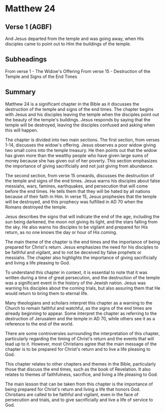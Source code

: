 # Matthew 24

## Verse 1 (AGBF)

And Jesus departed from the temple and was going away, when His disciples came to point out to Him the buildings of the temple.

## Subheadings

From verse 1 - The Widow's Offering
From verse 15 - Destruction of the Temple and Signs of the End Times

## Summary

Matthew 24 is a significant chapter in the Bible as it discusses the destruction of the temple and signs of the end times. The chapter begins with Jesus and his disciples leaving the temple when the disciples point out the beauty of the temple's buildings. Jesus responds by saying that the temple will be destroyed, leaving the disciples confused and asking when this will happen.

The chapter is divided into two main sections. The first section, from verses 1-14, discusses the widow's offering. Jesus observes a poor widow giving two small coins into the temple treasury. He then points out that the widow has given more than the wealthy people who have given large sums of money because she has given out of her poverty. This section emphasizes the importance of giving sacrificially and not just giving from abundance.

The second section, from verse 15 onwards, discusses the destruction of the temple and signs of the end times. Jesus warns his disciples about false messiahs, wars, famines, earthquakes, and persecution that will come before the end times. He tells them that they will be hated by all nations because of their faith in Him. In verse 15, Jesus prophesies that the temple will be destroyed, and this prophecy was fulfilled in AD 70 when the Romans destroyed the temple.

Jesus describes the signs that will indicate the end of the age, including the sun being darkened, the moon not giving its light, and the stars falling from the sky. He also warns his disciples to be vigilant and prepared for His return, as no one knows the day or hour of His coming.

The main theme of the chapter is the end times and the importance of being prepared for Christ's return. Jesus emphasizes the need for his disciples to be faithful and vigilant, and to not be deceived by false prophets or messiahs. The chapter also highlights the importance of giving sacrificially and living a life pleasing to God.

To understand this chapter in context, it is essential to note that it was written during a time of great persecution, and the destruction of the temple was a significant event in the history of the Jewish nation. Jesus was warning his disciples about the coming trials, but also assuring them that He would return to bring them to eternal life.

Many theologians and scholars interpret this chapter as a warning to the Church to remain faithful and watchful, as the signs of the end times are already beginning to appear. Some interpret the chapter as referring to the destruction of Jerusalem and the temple in AD 70, while others see it as a reference to the end of the world.

There are some controversies surrounding the interpretation of this chapter, particularly regarding the timing of Christ's return and the events that will lead up to it. However, most Christians agree that the main message of the chapter is to be prepared for Christ's return and to live a life pleasing to God.

This chapter relates to other chapters and themes in the Bible, particularly those that discuss the end times, such as the book of Revelation. It also relates to themes of faithfulness, sacrifice, and living a life pleasing to God.

The main lesson that can be taken from this chapter is the importance of being prepared for Christ's return and living a life that honors God. Christians are called to be faithful and vigilant, even in the face of persecution and trials, and to give sacrificially and live a life of service to God.